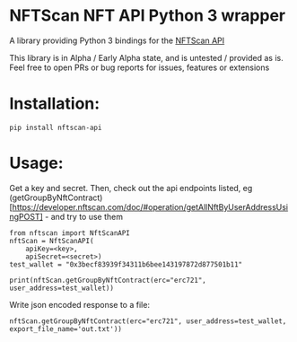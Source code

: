 # NFTScan NFT API Python 3 wrapper

A library providing Python 3 bindings for the [NFTScan API](https://developer.nftscan.com/)

This library is in Alpha / Early Alpha state, and is untested / provided as is. Feel free to open PRs or bug reports for issues, features or extensions

# Installation:

```
pip install nftscan-api
```

# Usage:

Get a key and secret. Then, check out the api endpoints listed, eg (getGroupByNftContract)[https://developer.nftscan.com/doc/#operation/getAllNftByUserAddressUsingPOST] - and try to use them

```
from nftscan import NftScanAPI
nftScan = NftScanAPI(
    apiKey=<key>,
    apiSecret=<secret>)
test_wallet = "0x3becf83939f34311b6bee143197872d877501b11"

print(nftScan.getGroupByNftContract(erc="erc721", user_address=test_wallet))
```

Write json encoded response to a file:

```
nftScan.getGroupByNftContract(erc="erc721", user_address=test_wallet, export_file_name='out.txt'))

```